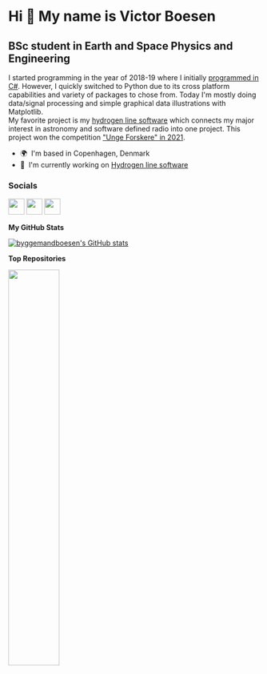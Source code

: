 Hi 👋 My name is Victor Boesen
==============================

BSc student in Earth and Space Physics and Engineering
------------------------------------------------------

I started programming in the year of 2018-19 where I initially [programmed in C#](https://github.com/byggemandboesen/Satellite-tracker). However, I quickly switched to Python due to its cross platform capabilities and variety of packages to chose from. Today I'm mostly doing data/signal processing and simple graphical data illustrations with Matplotlib. 
<br>
My favorite project is my [hydrogen line software](https://github.com/byggemandboesen/H-line-software) which connects my major interest in astronomy and software defined radio into one project. This project won the competition ["Unge Forskere" in 2021](https://www.youtube.com/watch?v=Y9WSf2K3NuI).

*   🌍  I'm based in Copenhagen, Denmark
*   🚀  I'm currently working on [Hydrogen line software](http://github.com/byggemandboesen/H-line-software)

### Socials

<p align="left"> <a href="https://www.github.com/byggemandboesen" target="_blank" rel="noreferrer"><img src="https://raw.githubusercontent.com/danielcranney/readme-generator/main/public/icons/socials/github.svg" width="32" height="32" /></a> <a href="https://www.linkedin.com/in/victor-boesen-gandloese" target="_blank" rel="noreferrer"><img src="https://raw.githubusercontent.com/danielcranney/readme-generator/main/public/icons/socials/linkedin.svg" width="32" height="32" /></a> <a href="https://www.twitter.com/victor_boesen" target="_blank" rel="noreferrer"><img src="https://raw.githubusercontent.com/danielcranney/readme-generator/main/public/icons/socials/twitter.svg" width="32" height="32" /></a></p>

<b>My GitHub Stats</b>

<a href="http://www.github.com/byggemandboesen"><img src="https://github-readme-stats.vercel.app/api?username=byggemandboesen&show_icons=true&hide=issues,&count_private=true&title_color=0891b2&text_color=ffffff&icon_color=0891b2&bg_color=1c1917&hide_border=true&show_icons=true" alt="byggemandboesen's GitHub stats" /></a>

<b>Top Repositories</b>

<div width="100%" align="center"><a href="https://github.com/byggemandboesen/H-line-software" align="left"><img align="left" width="45%" src="https://github-readme-stats.vercel.app/api/pin/?username=byggemandboesen&repo=H-line-software&title_color=0891b2&text_color=ffffff&icon_color=0891b2&bg_color=1c1917&hide_border=true&locale=en" /></a></div><br /><br /><br /><br /><br /><br /><br />
